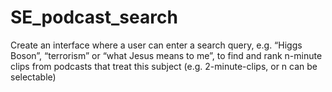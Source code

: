 # SE_podcast_search
Create an interface where a user can enter a search query, e.g. “Higgs Boson”, “terrorism” or “what Jesus means to me”, to find and rank n-minute clips from podcasts that treat this subject (e.g. 2-minute-clips, or n can be selectable)
